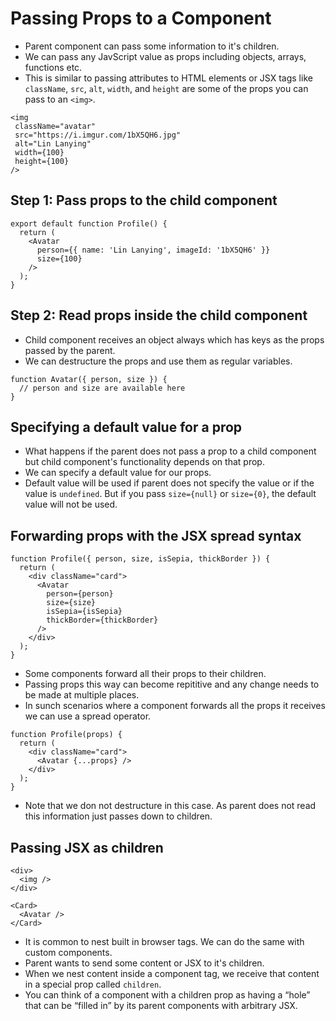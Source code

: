 # Passing Props to a Component

- Parent component can pass some information to it's children.
- We can pass any JavScript value as props including objects, arrays, functions etc.
- This is similar to passing attributes to HTML elements or JSX tags like `className`, `src`, `alt`, `width`, and `height` are some of the props you can pass to an `<img>`.

```tsx
<img
 className="avatar"
 src="https://i.imgur.com/1bX5QH6.jpg"
 alt="Lin Lanying"
 width={100}
 height={100}
/>
```

## Step 1: Pass props to the child component 

```tsx
export default function Profile() {
  return (
    <Avatar
      person={{ name: 'Lin Lanying', imageId: '1bX5QH6' }}
      size={100}
    />
  );
}
```

## Step 2: Read props inside the child component 

- Child component receives an object always which has keys as the props passed by the parent.
- We can destructure the props and use them as regular variables.

```tsx
function Avatar({ person, size }) {
  // person and size are available here
}
```


## Specifying a default value for a prop 

- What happens if the parent does not pass a prop to a child component but child component's functionality depends on that prop.
- We can specify a default value for our props.
- Default value will be used if parent does not specify the value or if the value is `undefined`. But if you pass `size={null}` or `size={0}`, the default value will not be used.


## Forwarding props with the JSX spread syntax 

```tsx
function Profile({ person, size, isSepia, thickBorder }) {
  return (
    <div className="card">
      <Avatar
        person={person}
        size={size}
        isSepia={isSepia}
        thickBorder={thickBorder}
      />
    </div>
  );
}
```
- Some components forward all their props to their children.
- Passing props this way can become repititive and any change needs to be made at multiple places.
- In sunch scenarios where a component forwards all the props it receives we can use a spread operator.

```tsx
function Profile(props) {
  return (
    <div className="card">
      <Avatar {...props} />
    </div>
  );
}
```
- Note that we don not destructure in this case. As parent does not read this information just passes down to children.


## Passing JSX as children 

```tsx
<div>
  <img />
</div>

<Card>
  <Avatar />
</Card>
```

- It is common to nest built in browser tags. We can do the same with custom components.
- Parent wants to send some content or JSX to it's children.
- When we nest content inside a component tag, we receive that content in a special prop called `children`.
- You can think of a component with a children prop as having a “hole” that can be “filled in” by its parent components with arbitrary JSX.
